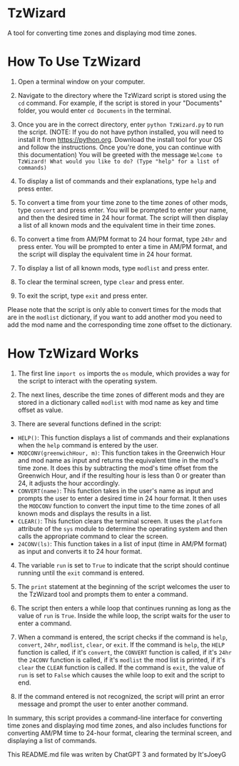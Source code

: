# TzWizard
A tool for converting time zones and displaying mod time zones.

# How To Use TzWizard
1. Open a terminal window on your computer.
 
2. Navigate to the directory where the TzWizard script is stored using the `cd` command. For example, if the script is stored in your "Documents" folder, you        would enter `cd Documents` in the terminal.

3. Once you are in the correct directory, enter `python TzWizard.py` to run the script. (NOTE: If you do not have python installed, you will need to install it from      https://python.org. Download the install tool for your OS and follow the instructions. Once you're done, you can continue with this documentation)
   You will be greeted with the message `Welcome to TzWizard! What would you like to do? (Type "help" for a list of commands)`

4. To display a list of commands and their explanations, type `help` and press enter.

5. To convert a time from your time zone to the time zones of other mods, type `convert` and press enter. You will be prompted to enter your name, and then the            desired time in 24 hour format. The script will then display a list of all known mods and the equivalent time in their time zones.

6. To convert a time from AM/PM format to 24 hour format, type `24hr` and press enter. You will be prompted to enter a time in AM/PM format, and the script will          display the equivalent time in 24 hour format.

7. To display a list of all known mods, type `modlist` and press enter. 

8. To clear the terminal screen, type `clear` and press enter.

9. To exit the script, type `exit` and press enter.

Please note that the script is only able to convert times for the mods that are in the `modlist` dictionary, if you want to add another mod you need to add the mod name and the corresponding time zone offset to the dictionary.

# How TzWizard Works

1. The first line `import os` imports the `os` module, which provides a way for the script to interact with the operating system.

2. The next lines, describe the time zones of different mods and they are stored in a dictionary called `modlist` with mod name as key and time offset as value.

3. There are several functions defined in the script:
  - `HELP()`: This function displays a list of commands and their explanations when the `help` command is entered by the user.
  - `MODCONV(greenwichHour, m)`: This function takes in the Greenwich Hour and mod name as input and returns the equivalent time in the mod's time zone. It does this       by subtracting the mod's time offset from the Greenwich Hour, and if the resulting hour is less than 0 or greater than 24, it adjusts the hour accordingly.
  - `CONVERT(name)`: This function takes in the user's name as input and prompts the user to enter a desired time in 24 hour format. It then uses the `MODCONV`             function to convert the input time to the time zones of all known mods and displays the results in a list.
  - `CLEAR()`: This function clears the terminal screen. It uses the `platform` attribute of the `sys` module to determine the operating system and then calls the         appropriate command to clear the screen.
  - `24CONV(ls)`: This function takes in a list of input (time in AM/PM format) as input and converts it to 24 hour format.

4. The variable `run` is set to `True` to indicate that the script should continue running until the `exit` command is entered.

5. The `print` statement at the beginning of the script welcomes the user to the TzWizard tool and prompts them to enter a command.

6. The script then enters a while loop that continues running as long as the value of `run` is `True`. Inside the while loop, the script waits for the user to enter a    command.

7. When a command is entered, the script checks if the command is `help`, `convert`, `24hr`, `modlist`, `clear`, or `exit`. If the command is `help`, the `HELP`          function is called, if it's `convert`, the `CONVERT` function is called, if it's `24hr` the `24CONV` function is called, if it's `modlist` the mod list is printed,    if it's `clear` the `CLEAR` function is called. If the command is `exit`, the value of `run` is set to `False` which causes the while loop to exit and the script to    end.

8. If the command entered is not recognized, the script will print an error message and prompt the user to enter another command.

In summary, this script provides a command-line interface for converting time zones and displaying mod time zones, and also includes functions for converting AM/PM time to 24-hour format, clearing the terminal screen, and displaying a list of commands.


This README.md file was writen by ChatGPT 3 and formated by It'sJoeyG
